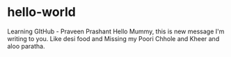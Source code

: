 # hello-world
Learning GItHub - Praveen Prashant
Hello Mummy, this is new message I'm writing to you. Like desi food and Missing my Poori Chhole and Kheer and aloo paratha.

